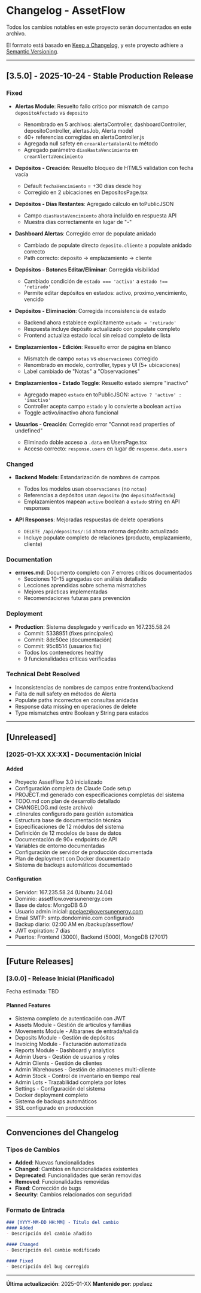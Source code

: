 # Changelog - AssetFlow

Todos los cambios notables en este proyecto serán documentados en este archivo.

El formato está basado en [Keep a Changelog](https://keepachangelog.com/es-ES/1.0.0/),
y este proyecto adhiere a [Semantic Versioning](https://semver.org/lang/es/).

---

## [3.5.0] - 2025-10-24 - Stable Production Release

### Fixed
- **Alertas Module**: Resuelto fallo crítico por mismatch de campo `depositoAfectado` vs `deposito`
  - Renombrado en 5 archivos: alertaController, dashboardController, depositoController, alertasJob, Alerta model
  - 40+ referencias corregidas en alertaController.js
  - Agregada null safety en `crearAlertaValorAlto` método
  - Agregado parámetro `diasHastaVencimiento` en `crearAlertaVencimiento`

- **Depósitos - Creación**: Resuelto bloqueo de HTML5 validation con fecha vacía
  - Default `fechaVencimiento` = +30 días desde hoy
  - Corregido en 2 ubicaciones en DepositosPage.tsx

- **Depósitos - Días Restantes**: Agregado cálculo en toPublicJSON
  - Campo `diasHastaVencimiento` ahora incluido en respuesta API
  - Muestra días correctamente en lugar de "-"

- **Dashboard Alertas**: Corregido error de populate anidado
  - Cambiado de populate directo `deposito.cliente` a populate anidado correcto
  - Path correcto: deposito → emplazamiento → cliente

- **Depósitos - Botones Editar/Eliminar**: Corregida visibilidad
  - Cambiado condición de `estado === 'activo'` a `estado !== 'retirado'`
  - Permite editar depósitos en estados: activo, proximo_vencimiento, vencido

- **Depósitos - Eliminación**: Corregida inconsistencia de estado
  - Backend ahora establece explícitamente `estado = 'retirado'`
  - Respuesta incluye depósito actualizado con populate completo
  - Frontend actualiza estado local sin reload completo de lista

- **Emplazamientos - Edición**: Resuelto error de página en blanco
  - Mismatch de campo `notas` vs `observaciones` corregido
  - Renombrado en modelo, controller, types y UI (5+ ubicaciones)
  - Label cambiado de "Notas" a "Observaciones"

- **Emplazamientos - Estado Toggle**: Resuelto estado siempre "inactivo"
  - Agregado mapeo `estado` en toPublicJSON: `activo ? 'activo' : 'inactivo'`
  - Controller acepta campo `estado` y lo convierte a boolean `activo`
  - Toggle activo/inactivo ahora funcional

- **Usuarios - Creación**: Corregido error "Cannot read properties of undefined"
  - Eliminado doble acceso a `.data` en UsersPage.tsx
  - Acceso correcto: `response.users` en lugar de `response.data.users`

### Changed
- **Backend Models**: Estandarización de nombres de campos
  - Todos los modelos usan `observaciones` (no `notas`)
  - Referencias a depósitos usan `deposito` (no `depositoAfectado`)
  - Emplazamientos mapean `activo` boolean a `estado` string en API responses

- **API Responses**: Mejoradas respuestas de delete operations
  - `DELETE /api/depositos/:id` ahora retorna depósito actualizado
  - Incluye populate completo de relaciones (producto, emplazamiento, cliente)

### Documentation
- **errores.md**: Documento completo con 7 errores críticos documentados
  - Secciones 10-15 agregadas con análisis detallado
  - Lecciones aprendidas sobre schema mismatches
  - Mejores prácticas implementadas
  - Recomendaciones futuras para prevención

### Deployment
- **Production**: Sistema desplegado y verificado en 167.235.58.24
  - Commit: 5338951 (fixes principales)
  - Commit: 8dc50ee (documentación)
  - Commit: 95c8514 (usuarios fix)
  - Todos los contenedores healthy
  - 9 funcionalidades críticas verificadas

### Technical Debt Resolved
- Inconsistencias de nombres de campos entre frontend/backend
- Falta de null safety en métodos de Alerta
- Populate paths incorrectos en consultas anidadas
- Response data missing en operaciones de delete
- Type mismatches entre Boolean y String para estados

---

## [Unreleased]

### [2025-01-XX XX:XX] - Documentación Inicial
#### Added
- Proyecto AssetFlow 3.0 inicializado
- Configuración completa de Claude Code setup
- PROJECT.md generado con especificaciones completas del sistema
- TODO.md con plan de desarrollo detallado
- CHANGELOG.md (este archivo)
- .clinerules configurado para gestión automática
- Estructura base de documentación técnica
- Especificaciones de 12 módulos del sistema
- Definición de 12 modelos de base de datos
- Documentación de 90+ endpoints de API
- Variables de entorno documentadas
- Configuración de servidor de producción documentada
- Plan de deployment con Docker documentado
- Sistema de backups automáticos documentado

#### Configuration
- Servidor: 167.235.58.24 (Ubuntu 24.04)
- Dominio: assetflow.oversunenergy.com
- Base de datos: MongoDB 6.0
- Usuario admin inicial: ppelaez@oversunenergy.com
- Email SMTP: smtp.dondominio.com configurado
- Backup diario: 02:00 AM en /backup/assetflow/
- JWT expiration: 7 días
- Puertos: Frontend (3000), Backend (5000), MongoDB (27017)

---

## [Future Releases]

### [3.0.0] - Release Inicial (Planificado)
Fecha estimada: TBD

#### Planned Features
- Sistema completo de autenticación con JWT
- Assets Module - Gestión de artículos y familias
- Movements Module - Albaranes de entrada/salida
- Deposits Module - Gestión de depósitos
- Invoicing Module - Facturación automatizada
- Reports Module - Dashboard y analytics
- Admin Users - Gestión de usuarios y roles
- Admin Clients - Gestión de clientes
- Admin Warehouses - Gestión de almacenes multi-cliente
- Admin Stock - Control de inventario en tiempo real
- Admin Lots - Trazabilidad completa por lotes
- Settings - Configuración del sistema
- Docker deployment completo
- Sistema de backups automáticos
- SSL configurado en producción

---

## Convenciones del Changelog

### Tipos de Cambios
- **Added**: Nuevas funcionalidades
- **Changed**: Cambios en funcionalidades existentes
- **Deprecated**: Funcionalidades que serán removidas
- **Removed**: Funcionalidades removidas
- **Fixed**: Corrección de bugs
- **Security**: Cambios relacionados con seguridad

### Formato de Entrada
```markdown
### [YYYY-MM-DD HH:MM] - Título del cambio
#### Added
- Descripción del cambio añadido

#### Changed
- Descripción del cambio modificado

#### Fixed
- Descripción del bug corregido
```

---

**Última actualización**: 2025-01-XX
**Mantenido por**: ppelaez
